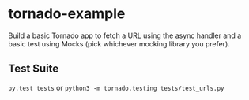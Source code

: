 # tornado-example

Build a basic Tornado app to fetch a URL using the async handler and a basic test using Mocks (pick whichever mocking library you prefer).

## Test Suite
`py.test tests` or `python3 -m tornado.testing tests/test_urls.py`

